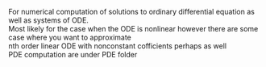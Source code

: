 For numerical computation of solutions to ordinary differential equation as well as systems of ODE.
<br> Most likely for the case when the ODE is nonlinear however there are some case where you want to approximate
<br>
nth order linear ODE with nonconstant cofficients perhaps as well
<br> PDE computation are under PDE folder
